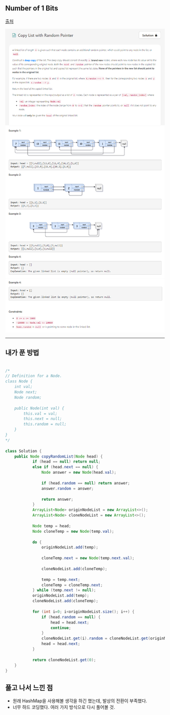 ## Number of 1 Bits
[출처](https://leetcode.com/explore/challenge/card/february-leetcoding-challenge-2021/585/week-2-february-8th-february-14th/3635/)

![문제](/images/2020.02.10/01.png)
![예제](/images/2020.02.10/02.png)
![제한조건](/images/2020.02.10/03.png)


<hr>

## 내가 푼 방법
``` java

/*
// Definition for a Node.
class Node {
    int val;
    Node next;
    Node random;

    public Node(int val) {
        this.val = val;
        this.next = null;
        this.random = null;
    }
}
*/

class Solution {
    public Node copyRandomList(Node head) {
            if (head == null) return null;
            else if (head.next == null) {
                Node answer = new Node(head.val);
                
                if (head.random == null) return answer;
                answer.random = answer;
                
                return answer;
            }
            ArrayList<Node> originNodeList = new ArrayList<>();
            ArrayList<Node> cloneNodeList = new ArrayList<>();

            Node temp = head;
            Node cloneTemp = new Node(temp.val);

            do {
                originNodeList.add(temp);

                cloneTemp.next = new Node(temp.next.val);

                cloneNodeList.add(cloneTemp);

                temp = temp.next;
                cloneTemp = cloneTemp.next;
            } while (temp.next != null);
            originNodeList.add(temp);
            cloneNodeList.add(cloneTemp);

            for (int i=0; i<originNodeList.size(); i++) {
                if (head.random == null) {
                    head = head.next;
                    continue;
                }
                cloneNodeList.get(i).random = cloneNodeList.get(originNodeList.indexOf(head.random));
                head = head.next;
            }

            return cloneNodeList.get(0);
    }
}
```

## 풀고 나서 느낀 점
 - 원래 HashMap을 사용해볼 생각을 하긴 했는데, 발상의 전환이 부족했다.
 - 너무 하드 코딩했다. 여러 가지 방식으로 다시 풀어볼 것.